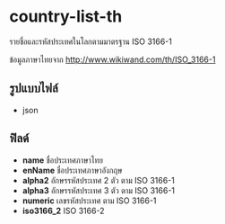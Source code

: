 # country-list-th

รายชื่อและรหัสประเทศในโลกตามมาตรฐาน ISO 3166-1

ข้อมูลภาษาไทยจาก http://www.wikiwand.com/th/ISO_3166-1

## รูปแบบไฟล์

- json

## ฟิลด์

- **name** ชื่อประเทศภาษาไทย
- **enName** ชื่อประเทศภาษาอังกฤษ
- **alpha2** อักษรรหัสประเทศ 2 ตัว ตาม ISO 3166-1
- **alpha3** อักษรรหัสประเทศ 3 ตัว ตาม ISO 3166-1
- **numeric** เลขรหัสประเทศ ตาม ISO 3166-1
- **iso3166_2** ISO 3166-2
